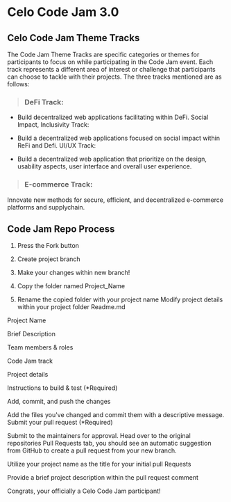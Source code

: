 # Celo Code Jam 3.0

## Celo Code Jam Theme Tracks
The Code Jam Theme Tracks are specific categories or themes for participants to focus on while participating in the Code Jam event. Each track represents a different area of interest or challenge that participants can choose to tackle with their projects. The three tracks mentioned are as follows:

> ### DeFi Track:

- Build decentralized web applications facilitating within DeFi.
Social Impact, Inclusivity Track:

- Build a decentralized web applications focused on social impact within ReFi and Defi.
UI/UX Track:

- Build a decentralized web application that prioritize on the design, usability aspects, user interface and overall user experience.
> ### E-commerce Track:

Innovate new methods for secure, efficient, and decentralized e-commerce platforms and supplychain.
## Code Jam Repo Process
1. Press the Fork button

2. Create project branch

3. Make your changes within new branch!

4. Copy the folder named Project_Name
5. Rename the copied folder with your project name
Modify project details within your project folder Readme.md

Project Name

Brief Description

Team members & roles

Code Jam track

Project details

Instructions to build & test (*Required)

Add, commit, and push the changes

Add the files you've changed and commit them with a descriptive message.
Submit your pull request (*Required)

Submit to the maintainers for approval. Head over to the original repositories Pull Requests tab, you should see an automatic suggestion from GitHub to create a pull request from your new branch.

Utilize your project name as the title for your initial pull Requests

Provide a brief project description within the pull request comment

Congrats, your officially a Celo Code Jam participant!